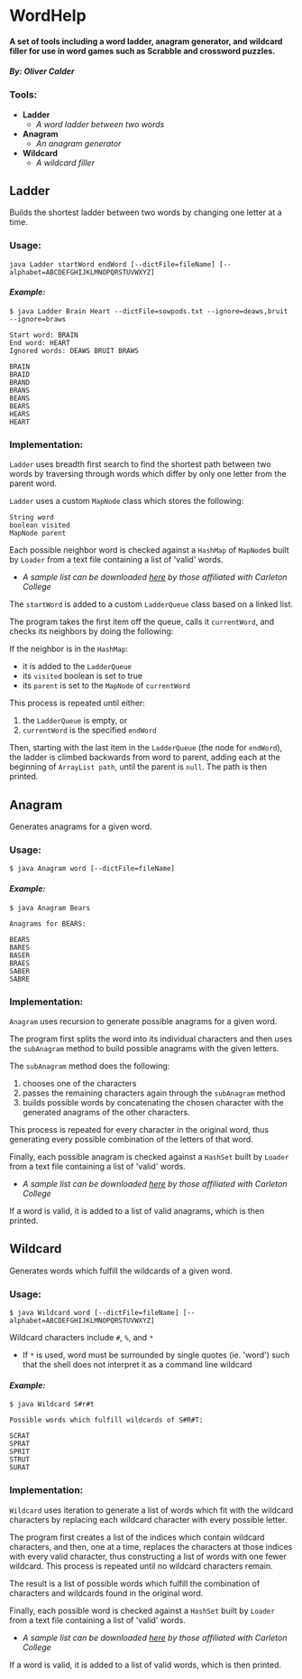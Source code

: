 # WordHelp

#### A set of tools including a word ladder, anagram generator, and wildcard filler for use in word games such as Scrabble and crossword puzzles.

#### _By: Oliver Calder_

### Tools:
- __Ladder__
  - _A word ladder between two words_
- __Anagram__
  - _An anagram generator_
- __Wildcard__
  - _A wildcard filler_

## Ladder

Builds the shortest ladder between two words by changing one letter at a time.

### Usage:

`java Ladder startWord endWord [--dictFile=fileName] [--alphabet=ABCDEFGHIJKLMNOPQRSTUVWXYZ]`

#### _Example:_

```
$ java Ladder Brain Heart --dictFile=sowpods.txt --ignore=deaws,bruit --ignore=braws

Start word: BRAIN
End word: HEART
Ignored words: DEAWS BRUIT BRAWS

BRAIN
BRAID
BRAND
BRANS
BEANS
BEARS
HEARS
HEART
```

### Implementation:

`Ladder` uses breadth first search to find the shortest path between two words
by traversing through words which differ by only one letter from the parent word.

`Ladder` uses a custom `MapNode` class which stores the following:
```
String word
boolean visited
MapNode parent
```
Each possible neighbor word is checked against a `HashMap` of `MapNode`s built
by `Loader` from a text file containing a list of 'valid' words.
- _A sample list can be downloaded [here](https://cs.carleton.edu/faculty/jondich/documents/sowpods.txt) by those affiliated with Carleton College_

The `startWord` is added to a custom `LadderQueue` class based on a linked list.

The program takes the first item off the queue, calls it `currentWord`,
and checks its neighbors by doing the following:

If the neighbor is in the `HashMap`:
- it is added to the `LadderQueue`
- its `visited` boolean is set to true
- its `parent` is set to the `MapNode` of `currentWord`

This process is repeated until either:
1. the `LadderQueue` is empty, or 
2. `currentWord` is the specified `endWord`

Then, starting with the last item in the `LadderQueue` (the node for `endWord`),
the ladder is climbed backwards from word to parent, adding each at the beginning
of `ArrayList path`, until the parent is `null`. The path is then printed.

## Anagram

Generates anagrams for a given word.

### Usage:

`$ java Anagram word [--dictFile=fileName]`

#### _Example:_

```
$ java Anagram Bears

Anagrams for BEARS:

BEARS
BARES
BASER
BRAES
SABER
SABRE
```

### Implementation:

`Anagram` uses recursion to generate possible anagrams for a given word.

The program first splits the word into its individual characters and then
uses the `subAnagram` method to build possible anagrams with the given letters.

The `subAnagram` method does the following:
1. chooses one of the characters
2. passes the remaining characters again through the `subAnagram` method
3. builds possible words by concatenating the chosen character with the
generated anagrams of the other characters.

This process is repeated for every character in the original
word, thus generating every possible combination of the letters of that
word.

Finally, each possible anagram is checked against a `HashSet` built
by `Loader` from a text file containing a list of 'valid' words.
- _A sample list can be downloaded [here](https://cs.carleton.edu/faculty/jondich/documents/sowpods.txt) by those affiliated with Carleton College_

If a word is valid, it is added to a list of valid anagrams, which is then
printed.

## Wildcard

Generates words which fulfill the wildcards of a given word.

### Usage:

`$ java Wildcard word [--dictFile=fileName] [--alphabet=ABCDEFGHIJKLMNOPQRSTUVWXYZ]`

Wildcard characters include `#`, `%`, and `*`
- If `*` is used, word must be surrounded by single quotes (ie. 'word') such that
the shell does not interpret it as a command line wildcard

#### _Example:_

```
$ java Wildcard S#r#t

Possible words which fulfill wildcards of S#R#T:

SCRAT
SPRAT
SPRIT
STRUT
SURAT
```

### Implementation:

`Wildcard` uses iteration to generate a list of words which fit with the wildcard
characters by replacing each wildcard character with every possible letter.

The program first creates a list of the indices which contain wildcard characters,
and then, one at a time, replaces the characters at those indices with every valid
character, thus constructing a list of words with one fewer wildcard. This process
is repeated until no wildcard characters remain.

The result is a list of possible words which fulfill the combination of characters
and wildcards found in the original word.

Finally, each possible word is checked against a `HashSet` built
by `Loader` from a text file containing a list of 'valid' words.
- _A sample list can be downloaded [here](https://cs.carleton.edu/faculty/jondich/documents/sowpods.txt) by those affiliated with Carleton College_

If a word is valid, it is added to a list of valid words, which is then printed.
